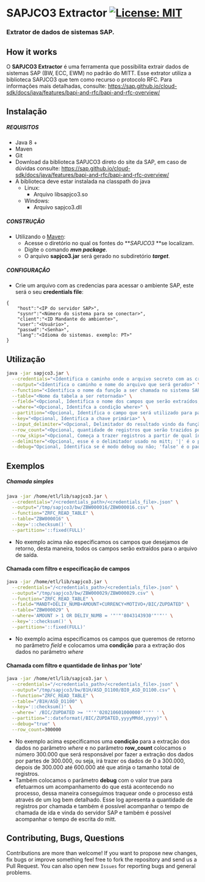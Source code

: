 # SAPJCO3 Extractor [![License: MIT](https://img.shields.io/badge/License-MIT-yellow.svg)](https://opensource.org/licenses/MIT)
### Extrator de dados de sistemas SAP. 

## How it works

O **SAPJCO3 Extractor** é uma ferramenta que possibilita extrair dados de sistemas SAP (BW, ECC, EWM) no padrão do MITT. Esse extrator utiliza a biblioteca SAPJCO3 que tem como recurso o protocolo RFC.
Para informações mais detalhadas, consulte: https://sap.github.io/cloud-sdk/docs/java/features/bapi-and-rfc/bapi-and-rfc-overview/

## Instalação

##### REQUISITOS

- Java 8 +
- Maven
- Git
- Download da biblioteca SAPJCO3 direto do site da SAP, em caso de dúvidas consulte: https://sap.github.io/cloud-sdk/docs/java/features/bapi-and-rfc/bapi-and-rfc-overview/
- A biblioteca deve estar instalada na classpath do java
	- Linux:
		- Arquivo libsapjco3.so 
	- Windows:
		- Arquivo sapjco3.dll


##### CONSTRUÇÃO

- Utilizando o [Maven](https://maven.apache.org/): 
    - Acesse o diretório no qual os fontes do **_SAPJCO3_ **se localizam.
    - Digite o comando _**mvn package**_.
    - O arquivo **sapjco3.jar** será gerado no subdiretório **_target_**.

##### CONFIGURAÇÂO

* Crie um arquivo com as credencias para acessar o ambiente SAP, este será o seu **credentials file**:

```
{
	"host":"<IP do servidor SAP>",
	"sysnr":"<Número do sistema para se conectar>",
	"client":"<ID Mandante do ambiente>",
	"user":"<Usuário>",
	"passwd":"<Senha>",
	"lang":"<Idioma do sistemas. exemplo: PT>"
}

```

## Utilização

```bash
java -jar sapjco3.jar \
  --credentials="<Identifica o caminho onde o arquivo secreto com as credenciais está localizado>" \
  --output="<Identifica o caminho e nome do arquivo que será gerado>" \
  --function="<Identifica o nome da função a ser chamada no sistema SAP, exemplo: RFC_READ_TABLE>" \
  --table="<Nome da tabela a ser retornada>" \
  --field="<Opcional, Identifica o nome dos campos que serão extraídos, senão for passado o processo tentará pegar os campos automaticamente>" \
  --where="<Opcional, Identifca a condição where>" \
  --partition="<Opcional, Identifica o campo que será utilizado para particionamento dos dados>" \
  --key="<Opcional, Identifica a chave primária>" \
  --input_delimiter="<Opcional, Delimitador do resultado vindo da função chamada; '|' é o padrão>" \
  --row_count="<Opcional, quantidade de registros que serão trazidos por vez; '0' é o padrão e significar trazer tudo de uma vez>" \
  --row_skips="<Opcional, Começa a trazer registros a partir de qual índice; '0' é o padrão>" \
  --delimiter="<Opcional, esse é o delimitador usado no mitt; '|' é o padrão>" \
  --debug="Opcional, Identifica se é modo debug ou não; 'false' é o padrão>"  
```

## Exemplos

##### Chamada simples

```bash
java -jar /home/etl/lib/sapjco3.jar \
  --credentials="/<credentials_path>/<credentials_file>.json" \
  --output="/tmp/sapjco3/bw/ZBW000016/ZBW000016.csv" \
  --function="ZRFC_READ_TABLE" \
  --table="ZBW000016" \
  --key='::checksum()' \
  --partition='::fixed(FULL)'
```
* No exemplo acima não especificamos os campos que desejamos de retorno, desta maneira, todos os campos serão extraídos para o arquivo de saída.

#### Chamada com filtro e especificação de campos

```bash
java -jar /home/etl/lib/sapjco3.jar \
  --credentials="/<credentials_path>/<credentials_file>.json" \
  --output="/tmp/sapjco3/bw/ZBW000029/ZBW000029.csv" \
  --function="ZRFC_READ_TABLE" \
  --field="MANDT+DELIV_NUMB+AMOUNT+CURRENCY+MOTIVO+/BIC/ZUPDATED" \
  --table="ZBW000029" \
  --where='AMOUNT > 1 OR DELIV_NUMB = '"'"'8043143930'"'"'' \
  --key='::checksum()' \
  --partition='::fixed(FULL)'
```
* No exemplo acima especificamos os campos que queremos de retorno no parâmetro _field_ e colocamos uma **condição** para a extração dos dados no parâmetro _where_

#### Chamada com filtro e quantidade de linhas por 'lote'

```bash
java -jar /home/etl/lib/sapjco3.jar \
  --credentials="/<credentials_path>/<credentials_file>.json" \
  --output="/tmp/sapjco3/bw/B1H/ASD_D1100/BI0_ASD_D1100.csv" \
  --function="ZRFC_READ_TABLE" \
  --table="/B1H/ASD_D1100" \
  --key='::checksum()' \
  --where=' /BIC/ZUPDATED >= '"'"'020210601000000'"'"' ' \
  --partition="::dateformat(/BIC/ZUPDATED,yyyyMMdd,yyyy)" \
  --debug="true" \
  --row_count=300000
```
* No exemplo acima especificamos uma **condição** para a extração dos dados no parâmetro _where_ e no parâmetro **row_count** colocamos o número 300.000 que será responsável por fazer a extração dos dados por partes de 300.000, ou seja, irá trazer os dados de 0 a 300.000, depois de 300.000 até 600.000 até que atinja o tamanho total de registros.
* Também colocamos o parâmetro **debug** com o valor true para efetuarmos um acompanhamento do que está acontecendo no processo, dessa maneira conseguimos traquear onde o processo está através de um log bem detalhado. Esse log apresenta a quantidade de registros por chamada e também é possível acompanhar o tempo de chamada de ida e vinda do servidor SAP e também é possível acompanhar o tempo de escrita do mitt.

## Contributing, Bugs, Questions
Contributions are more than welcome! If you want to propose new changes, fix bugs or improve something feel free to fork the repository and send us a Pull Request. You can also open new `Issues` for reporting bugs and general problems.
